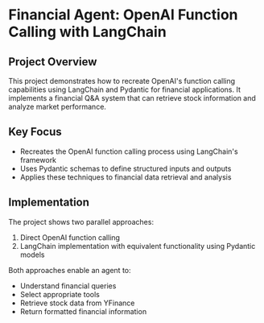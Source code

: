 # Financial Agent: OpenAI Function Calling with LangChain

## Project Overview
This project demonstrates how to recreate OpenAI's function calling capabilities using LangChain and Pydantic for financial applications. It implements a financial Q&A system that can retrieve stock information and analyze market performance.

## Key Focus
- Recreates the OpenAI function calling process using LangChain's framework
- Uses Pydantic schemas to define structured inputs and outputs
- Applies these techniques to financial data retrieval and analysis

## Implementation
The project shows two parallel approaches:
1. Direct OpenAI function calling
2. LangChain implementation with equivalent functionality using Pydantic models

Both approaches enable an agent to:
- Understand financial queries
- Select appropriate tools
- Retrieve stock data from YFinance
- Return formatted financial information
